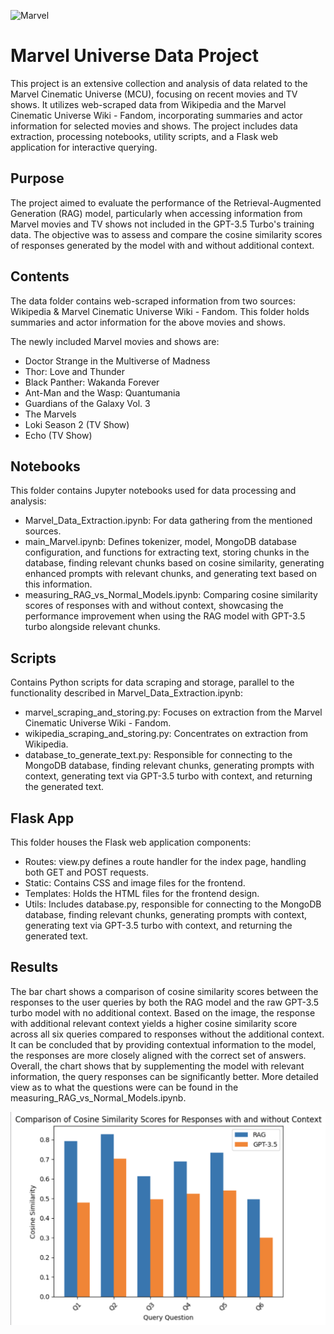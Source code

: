 ![Marvel](app/static/images/Marvel.png "Cosine Similarity Comparison")

# Marvel Universe Data Project

This project is an extensive collection and analysis of data related to the Marvel Cinematic Universe (MCU), focusing on recent movies and TV shows. It utilizes web-scraped data from Wikipedia and the Marvel Cinematic Universe Wiki - Fandom, incorporating summaries and actor information for selected movies and shows. The project includes data extraction, processing notebooks, utility scripts, and a Flask web application for interactive querying.



## Purpose

The project aimed to evaluate the performance of the Retrieval-Augmented Generation (RAG) model, particularly when accessing information from Marvel movies and TV shows not included in the GPT-3.5 Turbo's training data. The objective was to assess and compare the cosine similarity scores of responses generated by the model with and without additional context.
## Contents
The data folder contains web-scraped information from two sources: Wikipedia & Marvel Cinematic Universe Wiki - Fandom. This folder holds summaries and actor information for the above movies and shows.

The newly included Marvel movies and shows are:
- Doctor Strange in the Multiverse of Madness
- Thor: Love and Thunder
- Black Panther: Wakanda Forever
- Ant-Man and the Wasp: Quantumania
- Guardians of the Galaxy Vol. 3
- The Marvels
- Loki Season 2 (TV Show)
- Echo (TV Show)

## Notebooks

This folder contains Jupyter notebooks used for data processing and analysis:

- Marvel_Data_Extraction.ipynb: For data gathering from the mentioned sources.
- main_Marvel.ipynb: Defines tokenizer, model, MongoDB database configuration, and functions for extracting text, storing chunks in the database, finding relevant chunks based on cosine similarity, generating enhanced prompts with relevant chunks, and generating text based on this information.
- measuring_RAG_vs_Normal_Models.ipynb: Comparing cosine similarity scores of responses with and without context, showcasing the performance improvement when using the RAG model with GPT-3.5 turbo alongside relevant chunks.
## Scripts
Contains Python scripts for data scraping and storage, parallel to the functionality described in Marvel_Data_Extraction.ipynb:

- marvel_scraping_and_storing.py: Focuses on extraction from the Marvel Cinematic Universe Wiki - Fandom.
- wikipedia_scraping_and_storing.py: Concentrates on extraction from Wikipedia.
- database_to_generate_text.py: Responsible for connecting to the MongoDB database, finding relevant chunks, generating prompts with context, generating text via GPT-3.5 turbo with context, and returning the generated text.

## Flask App
This folder houses the Flask web application components:

- Routes: view.py defines a route handler for the index page, handling both GET and POST requests.
- Static: Contains CSS and image files for the frontend.
- Templates: Holds the HTML files for the frontend design.
- Utils: Includes database.py, responsible for connecting to the MongoDB database, finding relevant chunks, generating prompts with context, generating text via GPT-3.5 turbo with context, and returning the generated text.
## Results

The bar chart shows a comparison of cosine similarity scores between the responses to the user queries by both the RAG model and the raw GPT-3.5 turbo model with no additional context. Based on the image, the response with additional relevant context yields a higher cosine similarity score across all six queries compared to responses without the additional context. It can be concluded that by providing contextual information to the model, the responses are more closely aligned with the correct set of answers. Overall, the chart shows that by supplementing the model with relevant information, the query responses can be significantly better. More detailed view as to what the questions were can be found in the measuring_RAG_vs_Normal_Models.ipynb. 

![Cosine Similarity](app/static/images/Cosine.png "Cosine Similarity Comparison")






